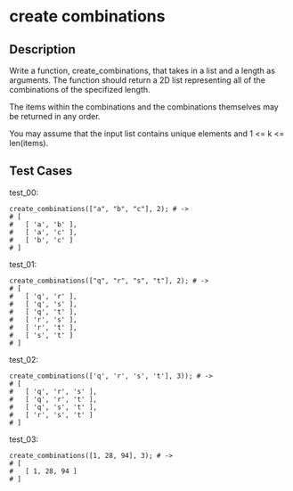 # create combinations

## Description

Write a function, create_combinations, that takes in a list and a length as arguments. The function should return a 2D list representing all of the combinations of the specifized length.

The items within the combinations and the combinations themselves may be returned in any order.

You may assume that the input list contains unique elements and 1 <= k <= len(items).

## Test Cases

test_00:

```text
create_combinations(["a", "b", "c"], 2); # ->
# [
#   [ 'a', 'b' ],
#   [ 'a', 'c' ],
#   [ 'b', 'c' ]
# ]
```

test_01:

```text
create_combinations(["q", "r", "s", "t"], 2); # ->
# [
#   [ 'q', 'r' ],
#   [ 'q', 's' ],
#   [ 'q', 't' ],
#   [ 'r', 's' ],
#   [ 'r', 't' ],
#   [ 's', 't' ]
# ]
```

test_02:

```text
create_combinations(['q', 'r', 's', 't'], 3)); # ->
# [
#   [ 'q', 'r', 's' ],
#   [ 'q', 'r', 't' ],
#   [ 'q', 's', 't' ],
#   [ 'r', 's', 't' ]
# ]
```

test_03:

```text
create_combinations([1, 28, 94], 3); # ->
# [
#   [ 1, 28, 94 ]
# ]
```
